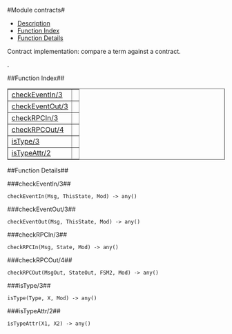 

#Module contracts#
* [Description](#description)
* [Function Index](#index)
* [Function Details](#functions)


<p>Contract implementation: compare a term against a contract.</p>.

<a name="index"></a>

##Function Index##


<table width="100%" border="1" cellspacing="0" cellpadding="2" summary="function index"><tr><td valign="top"><a href="#checkEventIn-3">checkEventIn/3</a></td><td></td></tr><tr><td valign="top"><a href="#checkEventOut-3">checkEventOut/3</a></td><td></td></tr><tr><td valign="top"><a href="#checkRPCIn-3">checkRPCIn/3</a></td><td></td></tr><tr><td valign="top"><a href="#checkRPCOut-4">checkRPCOut/4</a></td><td></td></tr><tr><td valign="top"><a href="#isType-3">isType/3</a></td><td></td></tr><tr><td valign="top"><a href="#isTypeAttr-2">isTypeAttr/2</a></td><td></td></tr></table>


<a name="functions"></a>

##Function Details##

<a name="checkEventIn-3"></a>

###checkEventIn/3##


`checkEventIn(Msg, ThisState, Mod) -> any()`

<a name="checkEventOut-3"></a>

###checkEventOut/3##


`checkEventOut(Msg, ThisState, Mod) -> any()`

<a name="checkRPCIn-3"></a>

###checkRPCIn/3##


`checkRPCIn(Msg, State, Mod) -> any()`

<a name="checkRPCOut-4"></a>

###checkRPCOut/4##


`checkRPCOut(MsgOut, StateOut, FSM2, Mod) -> any()`

<a name="isType-3"></a>

###isType/3##


`isType(Type, X, Mod) -> any()`

<a name="isTypeAttr-2"></a>

###isTypeAttr/2##


`isTypeAttr(X1, X2) -> any()`

